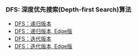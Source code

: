 ### DFS: 深度优先搜索(Depth-first Search)算法

- [DFS：递归版本](recipe-01/)
- [DFS：递归版本, Edge版](recipe-02/)
- [DFS：迭代版本](recipe-03/)
- [DFS：迭代版本, Edge版](recipe-04/)
